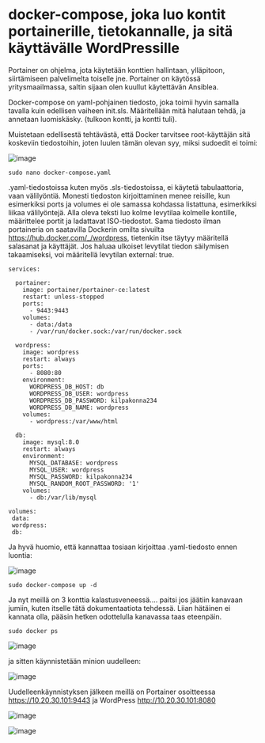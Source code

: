 # docker-compose, joka luo kontit portainerille, tietokannalle, ja sitä käyttävälle WordPressille
Portainer on ohjelma, jota käytetään konttien hallintaan, ylläpitoon, siirtämiseen palvelimelta toiselle jne. Portainer on käytössä yritysmaailmassa,
saltin sijaan olen kuullut käytettävän Ansiblea.

Docker-compose on yaml-pohjainen tiedosto, joka toimii hyvin samalla tavalla kuin edellisen vaiheen init.sls. Määritellään mitä halutaan tehdä, ja annetaan luomiskäsky.
(tulkoon kontti, ja kontti tuli). 

Muistetaan edellisestä tehtävästä, että Docker tarvitsee root-käyttäjän sitä koskeviin tiedostoihin, joten luulen tämän olevan syy, miksi sudoedit ei toimi: 

![image](https://github.com/user-attachments/assets/538ec33b-5c69-43e8-a7fb-aba4c1064731)

    sudo nano docker-compose.yaml

.yaml-tiedostoissa kuten myös .sls-tiedostoissa, ei käytetä tabulaattoria, vaan välilyöntiä. Monesti tiedoston kirjoittaminen menee reisille, kun esimerkiksi
ports ja volumes ei ole samassa kohdassa listattuna, esimerkiksi liikaa välilyöntejä. Alla oleva teksti luo kolme levytilaa kolmelle kontille, määrittelee portit ja
ladattavat ISO-tiedostot. Sama tiedosto ilman portaineria on saatavilla Dockerin omilta sivuilta https://hub.docker.com/_/wordpress, tietenkin itse täytyy määritellä salasanat ja käyttäjät. Jos haluaa
ulkoiset levytilat tiedon säilymisen takaamiseksi, voi määritellä levytilan external: true.

    services:
    
      portainer:
        image: portainer/portainer-ce:latest
        restart: unless-stopped
        ports:
          - 9443:9443
        volumes:
          - data:/data
          - /var/run/docker.sock:/var/run/docker.sock
    
      wordpress:
        image: wordpress
        restart: always
        ports:
          - 8080:80
        environment:
          WORDPRESS_DB_HOST: db
          WORDPRESS_DB_USER: wordpress
          WORDPRESS_DB_PASSWORD: kilpakonna234
          WORDPRESS_DB_NAME: wordpress
        volumes:
          - wordpress:/var/www/html
    
      db:
        image: mysql:8.0
        restart: always
        environment:
          MYSQL_DATABASE: wordpress
          MYSQL_USER: wordpress
          MYSQL_PASSWORD: kilpakonna234
          MYSQL_RANDOM_ROOT_PASSWORD: '1'
        volumes:
          - db:/var/lib/mysql
    
    volumes:
     data:
     wordpress:
     db:

Ja hyvä huomio, että kannattaa tosiaan kirjoittaa .yaml-tiedosto ennen luontia:

![image](https://github.com/user-attachments/assets/4c59f9b5-0723-498d-b187-bb509219a7b9)

    sudo docker-compose up -d

Ja nyt meillä on 3 konttia kalastusveneessä.... paitsi jos jäätiin kanavaan jumiin, kuten itselle tätä dokumentaatiota tehdessä. Liian hätäinen ei kannata olla,
pääsin hetken odottelulla kanavassa taas eteenpäin. 

    sudo docker ps
    
![image](https://github.com/user-attachments/assets/ab2f1278-955e-4fca-b519-af8662e46a8c)

ja sitten käynnistetään minion uudelleen:

![image](https://github.com/user-attachments/assets/52de6385-8b80-4054-b19f-38234c267f04)

Uudelleenkäynnistyksen jälkeen meillä on Portainer osoitteessa https://10.20.30.101:9443 ja 
WordPress http://10.20.30.101:8080

![image](https://github.com/user-attachments/assets/080222a7-06e9-4978-b211-0bdfbe788467)


![image](https://github.com/user-attachments/assets/d7816dab-ff99-49e4-9870-3c8753460d1a)


